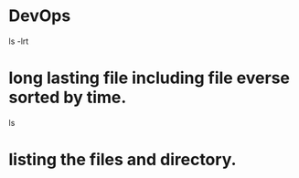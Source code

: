 # DevOps
ls -lrt
# long lasting file including file everse sorted by time.
ls
# listing the files and directory.
